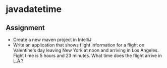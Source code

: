 # javadatetime

## Assignment

- Create a new maven project in IntelliJ
- Write an application that shows flight information for a flight on Valentine's day leaving New York at noon and arriving in Los Angeles. Fight time is 5 hours and 23 minutes. What time does the flight arrive in L.A.?